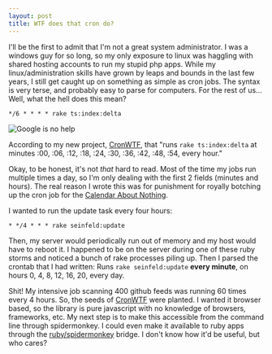 ```yaml
--- 
layout: post
title: WTF does that cron do?
---
```

I'll be the first to admit that I'm not a great system administrator.  I was a windows guy for so long, so my only exposure to linux was haggling with shared hosting accounts to run my stupid php apps.  While my linux/administration skills have grown by leaps and bounds in the last few years, I still get caught up on something as simple as cron jobs.  The syntax is very terse, and probably easy to parse for computers.  For the rest of us...  Well, what the hell does this mean?

<pre><code>*/6 * * * * rake ts:index:delta</code></pre>

![Google is no help](http://techno-weenie.net/assets/2009/3/15/Google.jpg)

According to my new project, [CronWTF](http://cronwtf.github.com/), that "runs `rake ts:index:delta` at minutes :00, :06, :12, :18, :24, :30, :36, :42, :48, :54, every hour."

Okay, to be honest, it's not _that_ hard to read.  Most of the time my jobs run multiple times a day, so I'm only dealing with the first 2 fields (minutes and hours).  The real reason I wrote this was for punishment for royally botching up the cron job for the [Calendar About Nothing](http://calendaraboutnothing.com/).  

I wanted to run the update task every four hours:

<pre><code>* */4 * * * rake seinfeld:update</code></pre>

Then, my server would periodically run out of memory and my host would have to reboot it.  I happened to be on the server during one of these ruby storms and noticed a bunch of rake processes piling up.  Then I parsed the crontab that I had written:  Runs `rake seinfeld:update` **every minute**, on hours 0, 4, 8, 12, 16, 20, every day.

Shit!  My intensive job scanning 400 github feeds was running 60 times every 4 hours.  So, the seeds of [CronWTF](http://cronwtf.github.com/) were planted.  I wanted it browser based, so the library is pure javascript with no knowledge of browsers, frameworks, etc.  My next step is to make this accessible from the command line through spidermonkey.  I could even make it available to ruby apps through the [ruby/spidermonkey](http://github.com/wycats/ruby-spidermonkey/tree) bridge.  I don't know how it'd be useful, but who cares?
